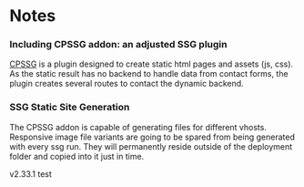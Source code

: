 # Notes

### Including CPSSG addon: an adjusted SSG plugin

[CPSSG](https://gitlab.uscreen.net/uscreen/statamic-addons/cpssg) is a plugin designed to create static html pages and assets (js, css). As the static result has no backend to handle data from contact forms, the plugin creates several routes to contact the dynamic backend.
### SSG Static Site Generation

The CPSSG addon is capable of generating files for different vhosts.
Responsive image file variants are going to be spared from being generated with every ssg run. They will permanently reside outside of the deployment folder and copied into it just in time.

v2.33.1
test